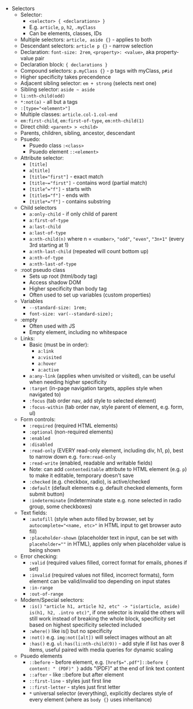 - Selectors
  - Selector: 
    - `<selector> { <declarations> }`
    - E.g. `article`, `p`, `h2`, `.myClass`
    - Can be elements, classes, IDs
  - Multiple selectors: `article, aside {}` - applies to both
  - Descendant selectors: `article p {}` - narrow selection
  - Declaration: `font-size: 2rem`, `<property>: <value>`, aka property-value pair
  - Declaration block: `{ declarations }`
  - Compound selectors: `p.myClass {}` - p tags with myClass, `p#id`
  - Higher specificity takes precendence
  - Adjacent sibling selector: `em + strong` (selects next one)
  - Sibling selector: `aside ~ aside`
  - `li:nth-child(odd)`
  - `*:not(a)` - all but a tags
  - `:[type="<element>"]`
  - Multiple classes: `article.col-1.col-end`
  - `em:first-child`, `em:first-of-type`, `em:nth-child(1)`
  - Direct child: `<parent> > <child>`
  - Parents, children, sibling, ancestor, descendant
  - Psuedo:
    - Psuedo class `:<class>`
    - Psuedo element `::<element>`
  - Attribute selector: 
    - `[title]`
    - `a[title]`
    - `[title="first"]` - exact match
    - `[title~="first"]` - contains word (partial match)
    - `[title^="f"]` - starts with
    - `[title$="f"]` - ends with
    - `[title*="f"]` - contains substring
  - Child selectors
    - `a:only-child` - if only child of parent
    - `a:first-of-type`
    - `a:last-child`
    - `a:last-of-type`
    - `a:nth-child(n)` where n = `<number>`, `"odd"`, `"even"`, `"3n+1"` (every 3rd starting at 1)
    - `a:nth-last-child` (repeated will count bottom up)
    - `a:nth-of-type`
    - `a:nth-last-of-type`
  - :root pseudo class 
    - Sets up root (html/body tag)
    - Access shadow DOM
    - Higher specificity than body tag
    - Often used to set up variables (custom properties)
  - Variables
    - `--standard-size: 1rem;`
    - `font-size: var(--standard-size);`
  - :empty
    - Often used with JS
    - Empty element, including no whitespace
  - Links:
    - Basic (must be in order):
      - `a:link`
      - `a:visited`
      - `a:hover`
      - `a:active`
    - `a:any-link` (applies when unvisited or visited), can be useful when needing higher specificity
    - `:target` (in-page navigation targets, applies style when navigated to)
    - `:focus` (tab order nav, add style to selected element)
    - `:focus-within` (tab order nav, style parent of element, e.g. form, ul)
  - Form controls:
    - `:required` (required HTML elements)
    - `:optional` (non-required elements)
    - `:enabled`
    - `:disabled`
    - `:read-only` (EVERY read-only element, including div, h1, p), best to narrow down e.g. `form:read-only`
    - `:read-write` (enabled, readable and writable fields)
    - Note: can add `contenteditable` attribute to HTML element (e.g. `p`) to make it editable, temporary doesn't save
    - `:checked` (e.g. checkbox, radio), is active/checked
    - `:default` (default elements e.g. default checked elements, form submit button)
    - `:indeterminate` (indeterminate state e.g. none selected in radio group, some checkboxes)
  - Text fields:
    - `:autofill` (style when auto filled by browser, set by `autocomplete="<name, etc>"` in HTML input to get browser auto fill)
    - `:placeholder-shown` (placeholder text in input, can be set with `placeholder=""` in HTML), applies only when placeholder value is being shown
  - Error checking:
    - `:valid` (required values filled, correct format for emails, phones if set)
    - `:invalid` (required values not filled, incorrect formats), form element can be valid/invalid too depending on input states
    - `:in-range`
    - `:out-of-range`
  - Modern/Special selectors:
    - `:is()` `"article h1, article h2, etc" -> "is(article, aside) is(h1, h2, .intro etc)"`, if one selector is invalid the others will still work instead of breaking the whole block, specificity set based on highest specificity selected included
    - `:where()` like is() but no specificity
    - `:not()` e.g. `img:not([alt])` will select images without an alt
    - `:has()` e.g. `ul:has(li:nth-child(9))` - add style if list has over 8 items, useful paired with media queries for dynamic scaling
  - Psuedo elements
    - `::before` - before element, e.g. `[href$=".pdf"]::before { content: " (PDF)" }` adds "(PDF)" at the end of link text content
    - `::after` - like ::before but after element
    - `::first-line` - styles just first line
    - `::first-letter` - styles just first letter
    - `*` universal selector (everything), explicitly declares style of every element (where as `body {}` uses inheritance)
